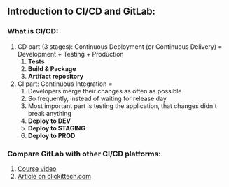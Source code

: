 ## Introduction to CI/CD and GitLab:

### What is CI/CD:
1. CD part (3 stages): Continuous Deployment (or Continuous Delivery) = Development + Testing + Production
   1. **Tests**
   2. **Build & Package**
   3. **Artifact repository**
2. CI part: Continuous Integration = 
   1. Developers merge their changes as often as possible
   2. So frequently, instead of waiting for release day
   3. Most important part is testing the application, that changes didn't break anything
   4. **Deploy to DEV**
   5. **Deploy to STAGING**
   6. **Deploy to PROD**

### Compare GitLab with other CI/CD platforms:
1. [Course video](https://techworld-with-nana.teachable.com/courses/1769488/lectures/39882956)
2. [Article on clickittech.com](https://www.clickittech.com/devops/gitlab-vs-jenkins/#:~:text=Both%20Jenkins%20and%20Gitlab%20are,when%20the%20project%20scales%20up.)
